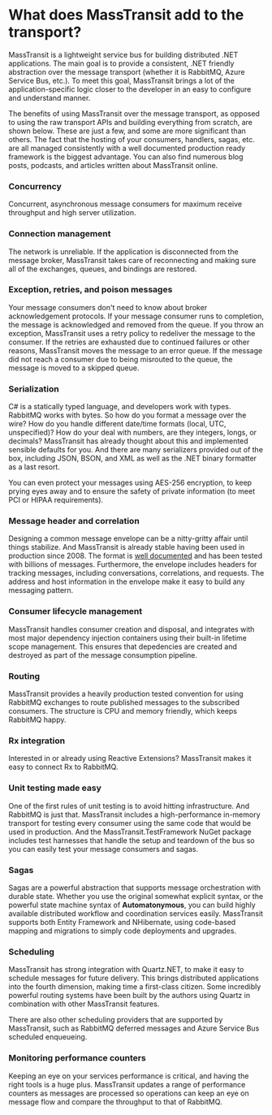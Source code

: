 # What does MassTransit add to the transport?

MassTransit is a lightweight service bus for building distributed .NET applications. The main goal is to provide
a consistent, .NET friendly abstraction over the message transport (whether it is RabbitMQ, Azure Service Bus, etc.).
To meet this goal, MassTransit brings a lot of the application-specific logic closer to the developer in an easy to 
configure and understand manner.

The benefits of using MassTransit over the message transport, as opposed to using the raw transport APIs and building
everything from scratch, are shown below. These are just a few, and some are more significant than others. The fact
that the hosting of your consumers, handlers, sagas, etc. are all managed consistently with a well documented
production ready framework is the biggest advantage. You can also find numerous blog posts, podcasts, and articles
written about MassTransit online.

### Concurrency
Concurrent, asynchronous message consumers for maximum receive throughput and high server utilization.

### Connection management
The network is unreliable. If the application is disconnected from the message broker, MassTransit takes care of
reconnecting and making sure all of the exchanges, queues, and bindings are restored.

### Exception, retries, and poison messages
Your message consumers don't need to know about broker acknowledgement protocols. If your message consumer runs to 
completion, the message is acknowledged and removed from the queue. If you throw an exception, MassTransit uses a 
retry policy to redeliver the message to the consumer. If the retries are exhausted due to continued failures or
other reasons, MassTransit moves the message to an error queue. If the message did not reach a consumer due to being
misrouted to the queue, the message is moved to a skipped queue.

### Serialization
C# is a statically typed language, and developers work with types. RabbitMQ works with bytes. So how do you format
a message over the wire? How do you handle different date/time formats (local, UTC, unspecified)? How do your deal
with numbers, are they integers, longs, or decimals? MassTransit has already thought about this and implemented 
sensible defaults for you. And there are many serializers provided out of the box, including JSON, BSON, and XML as
well as the .NET binary formatter as a last resort.

You can even protect your messages using AES-256 encryption, to keep prying eyes away and to ensure the safety of
private information (to meet PCI or HIPAA requirements).

### Message header and correlation
Designing a common message envelope can be a nitty-gritty affair until things stabilize. And MassTransit is already
stable having been used in production since 2008. The format is [well documented](advanced/interop.html) and has been 
tested with billions of messages. Furthermore, the envelope includes headers for tracking messages, including 
conversations, correlations, and requests. The address and host information in the envelope make it easy to build 
any messaging pattern.

### Consumer lifecycle management
MassTransit handles consumer creation and disposal, and integrates with most major dependency injection containers
using their built-in lifetime scope management. This ensures that depedencies are created and destroyed as part of 
the message consumption pipeline.

### Routing
MassTransit provides a heavily production tested convention for using RabbitMQ exchanges to route published messages
to the subscribed consumers. The structure is CPU and memory friendly, which keeps RabbitMQ happy.

### Rx integration
Interested in or already using Reactive Extensions? MassTransit makes it easy to connect Rx to RabbitMQ.

### Unit testing made easy
One of the first rules of unit testing is to avoid hitting infrastructure. And RabbitMQ is just that. MassTransit 
includes a high-performance in-memory transport for testing every consumer using the same code that would be used
in production. And the MassTransit.TestFramework NuGet package includes test harnesses
that handle the setup and teardown of the bus so you can easily test your message consumers and sagas.

### Sagas
Sagas are a powerful abstraction that supports message orchestration with durable state. Whether you use the original
somewhat explicit syntax, or the powerful state machine syntax of **Automatonymous**, you can build highly available
distributed workflow and coordination services easily. MassTransit supports both Entity Framework and NHibernate, using
code-based mapping and migrations to simply code deployments and upgrades.

### Scheduling
MassTransit has strong integration with Quartz.NET, to make it easy to schedule messages for future delivery. This brings
distributed applications into the fourth dimension, making time a first-class citizen. Some incredibly powerful routing
systems have been built by the authors using Quartz in combination with other MassTransit features.

There are also other scheduling providers that are supported by MassTransit, such as RabbitMQ deferred messages and
Azure Service Bus scheduled enqueueing.

### Monitoring performance counters
Keeping an eye on your services performance is critical, and having the right tools is a huge plus. MassTransit updates
a range of performance counters as messages are processed so operations can keep an eye on message flow and compare
the throughput to that of RabbitMQ.
